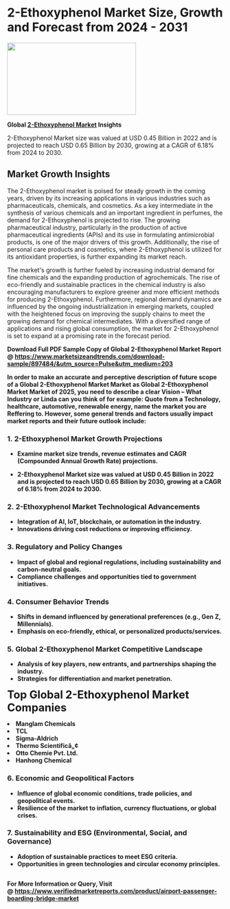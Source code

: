 <H1>2-Ethoxyphenol Market Size, Growth and Forecast from 2024 - 2031</H1><img class="aligncenter size-medium wp-image-584254" src="https://thirdeyenews.in/wp-content/uploads/2024/09/Global-Market-Research-300x168.jpeg" alt="" width="300" height="168" /><p><strong>Global&nbsp;<a href="https://www.marketsizeandtrends.com/download-sample/897484/&amp;utm_source=Pulse&amp;utm_medium=203">2-Ethoxyphenol Market</a> Insights</strong></p><p>2-Ethoxyphenol Market size was valued at USD 0.45 Billion in 2022 and is projected to reach USD 0.65 Billion by 2030, growing at a CAGR of 6.18% from 2024 to 2030.</p><p><h2>Market Growth Insights</h2> <p>The 2-Ethoxyphenol market is poised for steady growth in the coming years, driven by its increasing applications in various industries such as pharmaceuticals, chemicals, and cosmetics. As a key intermediate in the synthesis of various chemicals and an important ingredient in perfumes, the demand for 2-Ethoxyphenol is projected to rise. The growing pharmaceutical industry, particularly in the production of active pharmaceutical ingredients (APIs) and its use in formulating antimicrobial products, is one of the major drivers of this growth. Additionally, the rise of personal care products and cosmetics, where 2-Ethoxyphenol is utilized for its antioxidant properties, is further expanding its market reach.</p> <p><strong></strong></p> <p>The market's growth is further fueled by increasing industrial demand for fine chemicals and the expanding production of agrochemicals. The rise of eco-friendly and sustainable practices in the chemical industry is also encouraging manufacturers to explore greener and more efficient methods for producing 2-Ethoxyphenol. Furthermore, regional demand dynamics are influenced by the ongoing industrialization in emerging markets, coupled with the heightened focus on improving the supply chains to meet the growing demand for chemical intermediates. With a diversified range of applications and rising global consumption, the market for 2-Ethoxyphenol is set to expand at a promising rate in the forecast period.</p> <p><strong></p><p><span class=""><strong>Download Full PDF Sample Copy of Global 2-Ethoxyphenol Market Report</strong> @ <a href="https://www.marketsizeandtrends.com/download-sample/897484/&amp;utm_source=Pulse&amp;utm_medium=203" target="_blank">https://www.marketsizeandtrends.com/download-sample/897484/&amp;utm_source=Pulse&amp;utm_medium=203</a></span></p><p>In order to make an accurate and perceptive description of future scope of a Global&nbsp;2-Ethoxyphenol Market Market as Global&nbsp;2-Ethoxyphenol Market Market of 2025, you need to describe a clear Vision &ndash; What Industry or Linda can you think of for example: Quote from a Technology, healthcare, automotive, renewable energy, name the market you are Reffering to. However, some general trends and factors usually impact market reports and their future outlook include:</p><h3>1.&nbsp;<strong>2-Ethoxyphenol Market Growth Projections</strong></h3><ul><li>Examine market size trends, revenue estimates and CAGR (Compounded Annual Growth Rate) projections.</li><li><p>2-Ethoxyphenol Market size was valued at USD 0.45 Billion in 2022 and is projected to reach USD 0.65 Billion by 2030, growing at a CAGR of 6.18% from 2024 to 2030.</p></li></ul><h3>2.&nbsp;<strong>2-Ethoxyphenol Market Technological Advancements</strong></h3><ul><li>Integration of AI, IoT, blockchain, or automation in the industry.</li><li>Innovations driving cost reductions or improving efficiency.</li></ul><h3>3.&nbsp;<strong>Regulatory and Policy Changes</strong></h3><ul><li>Impact of global and regional regulations, including sustainability and carbon-neutral goals.</li><li>Compliance challenges and opportunities tied to government initiatives.</li></ul><h3>4.&nbsp;<strong>Consumer Behavior Trends</strong></h3><ul><li>Shifts in demand influenced by generational preferences (e.g., Gen Z, Millennials).</li><li>Emphasis on eco-friendly, ethical, or personalized products/services.</li></ul><h3>5.&nbsp;<strong>Global 2-Ethoxyphenol Market Competitive Landscape</strong></h3><ul><li>Analysis of key players, new entrants, and partnerships shaping the industry.</li><li>Strategies for differentiation and market penetration.</li></ul><p data-pm-slice="1 1 []"><span style="color: inherit; font-family: inherit; font-size: 25px;">Top Global 2-Ethoxyphenol Market Companies</span></p><div class="" data-test-id=""><p><li>Manglam Chemicals</li><li> TCL</li><li> Sigma-Aldrich</li><li> Thermo Scientificâ„¢</li><li> Otto Chemie Pvt. Ltd.</li><li> Hanhong Chemical</li></p></div><h3>6.&nbsp;<strong>Economic and Geopolitical Factors</strong></h3><ul><li>Influence of global economic conditions, trade policies, and geopolitical events.</li><li>Resilience of the market to inflation, currency fluctuations, or global crises.</li></ul><h3>7.&nbsp;<strong>Sustainability and ESG (Environmental, Social, and Governance)</strong></h3><ul><li>Adoption of sustainable practices to meet ESG criteria.</li><li>Opportunities in green technologies and circular economy principles.</li></ul><h2><strong style="font-size: 14px;">For More Information or Query, Visit @&nbsp;</strong><a style="background-color: #ffffff; font-size: 14px;" href="https://www.marketsizeandtrends.com/report/2-ethoxyphenol-market/" target="_blank">https://www.verifiedmarketreports.com/product/airport-passenger-boarding-bridge-market</a></h2>
